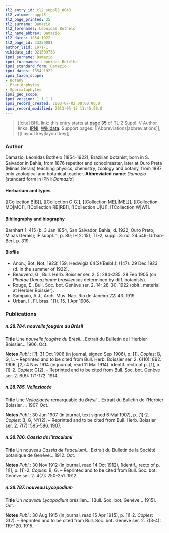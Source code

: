 ```yaml
---
tl2_entry_id: tl2_suppl5_0043
tl2_volume: suppl5
tl2_page_printed: 35
tl2_surname: Damazio
tl2_forenames: Léonidas Bothelo
tl2_name_abbrev: Damazio
tl2_dates: 1854-1922
tl2_page_id: 33259081
author_lsid: 1971-1
wikidata_id: Q21509758
ipni_surname: Damazio
ipni_forenames: Léonidas Botelho
ipni_standard_form: Damazio
ipni_dates: 1854-1922
ipni_taxon_scope: 
- Botany
- Pteridophytes
- Spermatophytes
ipni_geo_scope: 
ipni_version: 1.1.1.1
ipni_record_created: 2003-07-02 00:00:00.0
ipni_record_modified: 2013-05-15 11:45:50.0
---
```


> [!cite] BHL link: this entry starts at [page 35](https://www.biodiversitylibrary.org/page/33259081) of TL-2 Suppl. V
> Author links: [IPNI](https://www.ipni.org/a/1971-1), [Wikidata](https://www.wikidata.org/wiki/Q21509758). Support pages: [[Abbreviations|abbreviations]], [[Layout key|layout key]]

### Author

Damazio, Léonidas Bothelo (1854-1922), Brazilian botanist, born in S. Salvador in Bahia, from 1876 repetitor and schoolmaster, later at Ouro Preta (Minas Gerais) teaching physics, chemistry, zoology and botany, from 1887 only zoological and botanical teacher. 
**Abbreviated name**: *Damazio* \[standard form in IPNI: *Damazio*\]

#### Herbarium and types

[[Collection B|B]], [[Collection G|G]], [[Collection MEL|MEL]], [[Collection MO|MO]], [[Collection RB|RB]], [[Collection U|U]], [[Collection W|W]].

#### Bibliography and biography

Barnhart 1: 415 (b. 3 Jan 1854, San Salvador, Bahia, d. 1922, Ouro Preto, Minas Gerais); IF suppl. 1, p. 80; IH 2: 151; TL-2, suppl. 3: no. 24.549; Urban-Berl. p. 319.

#### Biofile

- Anon., Bot. Not. 1923: 159; Hedwigia 64(2)(Beibl.): (147). 29 Dec 1923 (d. in the summer of 1922).
- Beauverd, G., Bull. Herb. Boissier ser. 2. 5: 284-285. 28 Feb 1905 (on *Plantae Damazianae brasilienses* determined by diff. botanists).
- Rouge, E., Bull. Soc. bot. Genève ser. 2. 14: 28-30. 1922 (obit., material at Herbier Boissier).
- Sampaio, A.J., Arch. Mus. Nac. Rio de Janeiro 22: 43. 1919.
- Urban, I., Fl. bras. 1(1). 15. 1 Apr 1906.

### Publications

##### n.28.784. nouvelle fougère du Brésil

**Title**
Une *nouvelle fougère du Brésil*... Extrait du Bulletin de l’Herbier Boissier... 1906. Oct.

**Notes**
*Publ*.: \[*1*\]: 31 Oct 1906 (in journal, signed Sep 1906), p. \[1\]. *Copies*: B, G, L. – Reprinted and to be cited from Bull. Herb. Boissier ser. 2. 6(10): 892. 1906.
\[*2*\]: 4 Nov 1914 (in journal, read 11 Mai 1914), identif. recto of p. \[1\], p. \[1\]-2. *Copies*: G(2). – Reprinted and to be cited from Bull. Soc. bot. Genève ser. 2. 6(6): 171-172. 1914.

##### n.28.785. Velloziacée

**Title**
Une *Velloziacée* remarquable du *Brésil*... Extrait du Bulletin de l’Herbier Boissier ... 1907. Oct.

**Notes**
*Publ*.: 30 Jun 1907 (in journal, text signed 6 Mai 1907), p. \[1\]-2. *Copies*: B, G, NY(2). – Reprinted and to be cited from Bull. Herb. Boissier ser. 2. 7(7): 595-596. 1907.

##### n.28.786. Cassia de l’itaculumi

**Title**
Un nouveau *Cassia de l’itaculumi*... Extrait du Bulletin de la Société botanique de Genève... 1912. Oct.

**Notes**
*Publ*.: 30 Nov 1912 (in journal, read 14 Oct 1912), \[identif., recto of p. \[1\]\], p. \[1\]-2. *Copies*: B, G. – Reprinted and to be cited from Bull. Soc. bot. Genève ser. 2. 4(7): 250-251. 1912.

##### n.28.787. nouveau Lycopodium

**Title**
Un *nouveau Lycopodium* brésilien... \[Bull. Soc. bot. Genève... 1915\]. Oct.

**Notes**
*Publ*.: 30 Aug 1915 (in journal, read 15 Apr 1915), p. \[1\]-2. *Copies*: G(2). – Reprinted and to be cited from Bull. Soc. bot. Genève ser. 2. 7(3-4): 119-120. 1915.

